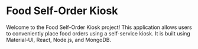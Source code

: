 # Food Self-Order Kiosk

Welcome to the Food Self-Order Kiosk project! This application allows users to conveniently place food orders using a self-service kiosk. It is built using Material-UI, React, Node.js, and MongoDB.
